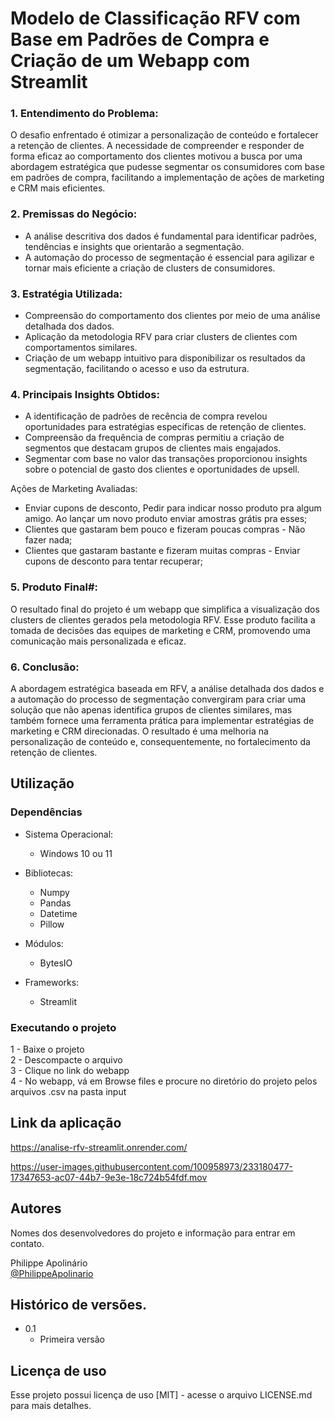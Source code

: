 # Modelo de Classificação RFV com Base em Padrões de Compra e Criação de um Webapp com Streamlit

### 1. Entendimento do Problema:
O desafio enfrentado é otimizar a personalização de conteúdo e fortalecer a retenção de clientes. A necessidade de compreender e responder de forma eficaz ao comportamento dos clientes motivou a busca por uma abordagem estratégica que pudesse segmentar os consumidores com base em padrões de compra, facilitando a implementação de ações de marketing e CRM mais eficientes.

### 2. Premissas do Negócio:
* A análise descritiva dos dados é fundamental para identificar padrões, tendências e insights que orientarão a segmentação.
* A automação do processo de segmentação é essencial para agilizar e tornar mais eficiente a criação de clusters de consumidores.

### 3. Estratégia Utilizada:
* Compreensão do comportamento dos clientes por meio de uma análise detalhada dos dados.
* Aplicação da metodologia RFV para criar clusters de clientes com comportamentos similares.
* Criação de um webapp intuitivo para disponibilizar os resultados da segmentação, facilitando o acesso e uso da estrutura.

### 4. Principais Insights Obtidos:
* A identificação de padrões de recência de compra revelou oportunidades para estratégias específicas de retenção de clientes.
* Compreensão da frequência de compras permitiu a criação de segmentos que destacam grupos de clientes mais engajados.
* Segmentar com base no valor das transações proporcionou insights sobre o potencial de gasto dos clientes e oportunidades de upsell.

Ações de Marketing Avaliadas: 
* Enviar cupons de desconto, Pedir para indicar nosso produto pra algum amigo. Ao lançar um novo produto enviar amostras grátis pra esses;
* Clientes que gastaram bem pouco e fizeram poucas compras - Não fazer nada;
* Clientes que gastaram bastante e fizeram muitas compras - Enviar cupons de desconto para tentar recuperar;

### 5. Produto Final#:
O resultado final do projeto é um webapp que simplifica a visualização dos clusters de clientes gerados pela metodologia RFV. Esse produto facilita a tomada de decisões das equipes de marketing e CRM, promovendo uma comunicação mais personalizada e eficaz.

### 6. Conclusão:
A abordagem estratégica baseada em RFV, a análise detalhada dos dados e a automação do processo de segmentação convergiram para criar uma solução que não apenas identifica grupos de clientes similares, mas também fornece uma ferramenta prática para implementar estratégias de marketing e CRM direcionadas. O resultado é uma melhoria na personalização de conteúdo e, consequentemente, no fortalecimento da retenção de clientes.

## Utilização

### Dependências

* Sistema Operacional:
    * Windows 10 ou 11

* Bibliotecas:
    * Numpy
    * Pandas
    * Datetime
    * Pillow

* Módulos:
    * BytesIO

* Frameworks:
    * Streamlit    

### Executando o projeto

 1 - Baixe o projeto  
 2 - Descompacte o arquivo  
 3 - Clique no link do webapp  
 4 - No webapp, vá em Browse files e procure no diretório do projeto pelos arquivos .csv na pasta input  

 ## Link da aplicação
https://analise-rfv-streamlit.onrender.com/  

https://user-images.githubusercontent.com/100958973/233180477-17347653-ac07-44b7-9e3e-18c724b54fdf.mov

## Autores

Nomes dos desenvolvedores do projeto e informação para entrar em contato.

Philippe Apolinário    
[@PhilippeApolinario](https://www.linkedin.com/in/philipperapolinario/)

## Histórico de versões.

* 0.1
    * Primeira versão

## Licença de uso

Esse projeto possui licença de uso [MIT] - acesse o arquivo LICENSE.md para mais detalhes.

